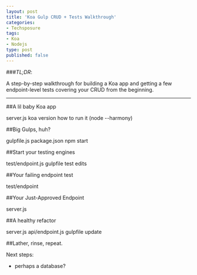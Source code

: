 ```yaml
---
layout: post
title: 'Koa Gulp CRUD + Tests Walkthrough'
categories:
- Techsposure
tags:
- Koa
- Nodejs
type: post
published: false
---
```


###*TL;DR*:

A step-by-step walkthrough for building a Koa app
and getting a few endpoint-level tests covering your CRUD
from the beginning.

---

##A lil baby Koa app

server.js
koa version
how to run it (node --harmony)

##Big Gulps, huh?

gulpfile.js
package.json npm start

##Start your testing engines

test/endpoint.js
gulpfile test edits

##Your failing endpoint test

test/endpoint

##Your Just-Approved Endpoint

server.js

##A healthy refactor

server.js
api/endpoint.js
gulpfile update

##Lather, rinse, repeat.

Next steps:

  - perhaps a database?
